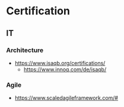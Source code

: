 # Certification

## IT

### Architecture

* https://www.isaqb.org/certifications/
  + https://www.innoq.com/de/isaqb/


### Agile

* https://www.scaledagileframework.com/#

